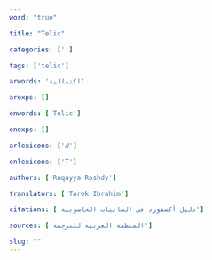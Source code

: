 ```yaml
---
word: "true"

title: "Telic"

categories: ['']

tags: ['telic']

arwords: 'اكتمالية'

arexps: []

enwords: ['Telic']

enexps: []

arlexicons: ['ك']

enlexicons: ['T']

authors: ['Ruqayya Roshdy']

translators: ['Tarek Ibrahim']

citations: ['دليل أكسفورد في السانيات الحاسوبية']

sources: ['المنظمة العربية للترجمة']

slug: ""
---
```

